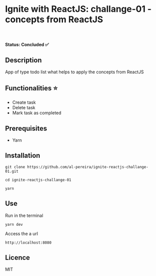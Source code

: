 # Ignite with ReactJS: challange-01 - concepts from ReactJS
<br>

#### Status: **Concluded** ✅

## Description
App of type todo list what helps to apply the concepts from ReactJS

## Functionalities ⭐️
- Create task
- Delete task
- Mark task as completed

## Prerequisites
- Yarn

## Installation
```
git clone https://github.com/al-pereira/ignite-reactjs-challange-01.git

cd ignite-reactjs-challange-01

yarn
```

## Use

Run in the terminal
```
yarn dev
```

Access the a url
```
http://localhost:8080
```

## Licence
MIT